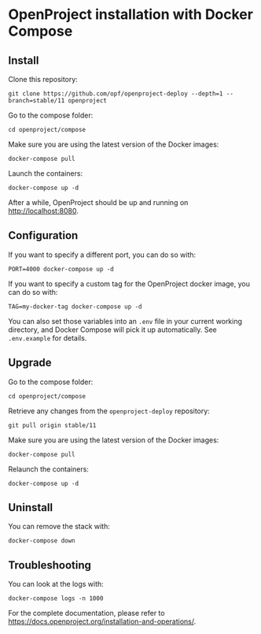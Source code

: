 # OpenProject installation with Docker Compose

## Install

Clone this repository:

    git clone https://github.com/opf/openproject-deploy --depth=1 --branch=stable/11 openproject

Go to the compose folder: 

    cd openproject/compose

Make sure you are using the latest version of the Docker images:

    docker-compose pull

Launch the containers:

    docker-compose up -d

After a while, OpenProject should be up and running on <http://localhost:8080>.

## Configuration

If you want to specify a different port, you can do so with:

    PORT=4000 docker-compose up -d

If you want to specify a custom tag for the OpenProject docker image, you can do so with:

    TAG=my-docker-tag docker-compose up -d

You can also set those variables into an `.env` file in your current working
directory, and Docker Compose will pick it up automatically. See `.env.example`
for details.

## Upgrade

Go to the compose folder:

    cd openproject/compose

Retrieve any changes from the `openproject-deploy` repository:

    git pull origin stable/11

Make sure you are using the latest version of the Docker images:

    docker-compose pull

Relaunch the containers:

    docker-compose up -d

## Uninstall

You can remove the stack with:

    docker-compose down

## Troubleshooting

You can look at the logs with:

    docker-compose logs -n 1000

For the complete documentation, please refer to https://docs.openproject.org/installation-and-operations/.
